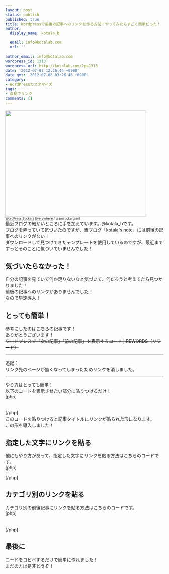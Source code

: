 ```yaml
---
layout: post
status: publish
published: true
title: Wordpressで前後の記事へのリンクを作る方法！やってみたらすごく簡単だった！
author:
  display_name: kotala_b

  email: info@kotalab.com
  url: ''

author_email: info@kotalab.com
wordpress_id: 1313
wordpress_url: http://kotalab.com/?p=1313
date: '2012-07-08 12:26:46 +0900'
date_gmt: '2012-07-08 03:26:46 +0900'
category:
- WordPressカスタマイズ
tags:
- 自動でリンク
comments: []
---
```

<p><a href="http://kotalab.com/wp-content/uploads/link_120708.jpg" target="_blank"><img src="http://kotalab.com/wp-content/uploads/link_120708.jpg" alt="" title="link_120708" width="448" height="336" class="alignnone size-full wp-image-1330" /></a><br />
<span style="font-size:10px;"><a href="http://www.flickr.com/photos/stickergiant/3769771267/" target="_blank">WordPress Stickers Everywhere</a> / teamstickergiant</span><br />
最近ブログの細かいところに手を加えています。@kotala_bです。<br />
ブログを弄っていて気づいたのですが、当ブログ「<a href="http://kotalab.com" title="トップページへ" target="_blank">kotala's note</a>」には前後の記事へのリンクがない！<br />
ダウンロードして見つけてきたテンプレートを使用しているのですが、最近までずっとそのことに気づいていませんでした！<br />
<!--more--></p>
<h2>気づいたらなかった！</h2>
<p>自分の記事を見ていて何か足りないなと気づいて、何だろうと考えてたら見つかりました！<br />
前後の記事へのリンクがありませんでした！<br />
なので早速導入！</p>
<h2>とっても簡単！</h2>
<p>参考にしたのはこちらの記事です！<br />
ありがとうございます！<br />
<del datetime="2013-07-26T07:14:47+00:00">ワードプレスで「次の記事」「前の記事」を表示するコード | REWORDS（リワード）</del></p>
<hr>
<p>追記：<br />
リンク先のページが無くなってしまったためリンクを消しました。</p>
<hr>
<p>やり方はとっても簡単！<br />
以下のコードを表示させたい部分に貼りつけるだけ！<br />
[php]<br />
<?php previous_post_link(); ><br />
<?php next_post_link(); ><br />
[/php]<br />
このコードを貼りつけると記事タイトルにリンクが貼られた形になります。<br />
この形を導入しました！</p>
<h2>指定した文字にリンクを貼る</h2>
<p>他にもやり方があって、指定した文字にリンクを貼る方法はこちらのコードです。<br />
[php]</p>
<php previous_post_link('%link', '&amp;laquo; 前の記事へ', TRUE); >
<php next_post_link('%link ', '次の記事へ &amp;raquo', TRUE); >
[/php]</p>
<h2>カテゴリ別のリンクを貼る</h2>
<p>カテゴリ別の前後記事にリンクを貼る方法はこちらのコードです。<br />
[php]<br />
<?php previous_post_link('&laquo; %link', '%title', TRUE, ''); ><br />
<?php next_post_link('%link &raquo;', '%title', TRUE, ''); ><br />
[/php]</p>
<h2>最後に</h2>
<p>コードをコピペするだけで簡単に作れました！<br />
まだの方は是非どうぞ！</p>
